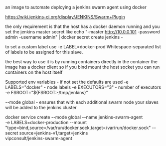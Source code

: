 an image to automate deploying a jenkins swarm agent using docker

https://wiki.jenkins-ci.org/display/JENKINS/Swarm+Plugin

the only requirement is that the host has a docker daemon running and you set the jenkins master secret like
echo "-master http://10.0.0.101 -password admin -username admin" | docker secret create jenkins -

to set a custom label use -e LABEL=docker-prod
Whitespace-separated list of labels to be assigned for this slave.

the best way to use it is by running containers directly in the container
the image has a docker client so if you bind mount the host socket you can run containers on the host itself

Supported env variables - if not set the defaults are used
	-e LABELS="docker" - node labels
	-e EXECUTORS="3" - number of executors
	-e FSROOT="${FSROOT:-/tmp/jenkins}"

--mode global - ensures that with each additional swarm node your slaves will be added to the jenkins cluster

docker service create
	--mode global
	--name jenkins-swarm-agent  
	-e LABELS=docker-production
	--mount "type=bind,source=/var/run/docker.sock,target=/var/run/docker.sock"
	--secret source=jenkins-v1,target=jenkins   
	vipconsult/jenkins-swarm-agent
